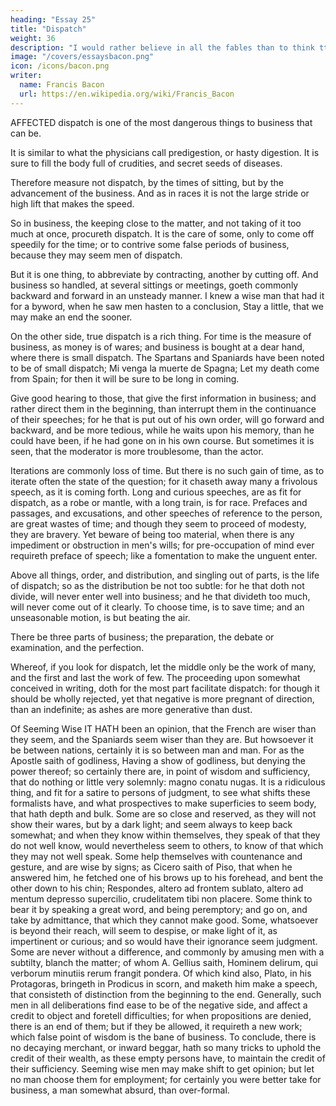 ```yaml
---
heading: "Essay 25"
title: "Dispatch"
weight: 36
description: "I would rather believe in all the fables than to think tthat this universal frame is without a mind"
image: "/covers/essaysbacon.png"
icon: /icons/bacon.png
writer:
  name: Francis Bacon
  url: https://en.wikipedia.org/wiki/Francis_Bacon
---
```




AFFECTED dispatch is one of the most dangerous things to business that can be.

It is similar to what the physicians call predigestion, or hasty digestion. It is sure to fill the body full of crudities, and secret seeds of diseases. 

Therefore measure not dispatch, by the times of sitting, but by the advancement of the business. And as in races it is not the large stride or high lift that makes the speed. 

So in business, the keeping close to the matter, and not taking of it too much at once, procureth dispatch. It is the care of some, only to come off speedily for the time; or to contrive some false periods of business, because they may seem men of dispatch. 

But it is one thing, to abbreviate by contracting, another by cutting off. And business so handled, at several sittings or meetings, goeth commonly backward and forward in an unsteady manner. I knew a wise man that had it for a byword, when he saw men hasten to a conclusion, Stay a little, that we may make an end the sooner.

On the other side, true dispatch is a rich thing. For time is the measure of business, as money is of wares; and business is bought at a dear hand, where there is small dispatch. The Spartans and Spaniards have been noted to be of small dispatch; Mi venga la muerte de Spagna; Let my death come from Spain; for then it will be sure to be long in coming.

Give good hearing to those, that give the first information in business; and rather direct them in the beginning, than interrupt them in the continuance of their speeches; for he that is put out of his own order, will go forward and backward, and be more tedious, while he waits upon his memory, than he could have been, if he had gone on in his own course. But sometimes it is seen, that the moderator is more troublesome, than the actor.

Iterations are commonly loss of time. But there is no such gain of time, as to iterate often the state of the question; for it chaseth away many a frivolous speech, as it is coming forth. Long and curious speeches, are as fit for dispatch, as a robe or mantle, with a long train, is for race. Prefaces and passages, and excusations, and other speeches of reference to the person, are great wastes of time; and though they seem to proceed of modesty, they are bravery. Yet beware of being too material, when there is any impediment or obstruction in men's wills; for pre-occupation of mind ever requireth preface of speech; like a fomentation to make the unguent enter.

Above all things, order, and distribution, and singling out of parts, is the life of dispatch; so as the distribution be not too subtle: for he that doth not divide, will never enter well into business; and he that divideth too much, will never come out of it clearly. To choose time, is to save time; and an unseasonable motion, is but beating the air. 

There be three parts of business; the preparation, the debate or examination, and the perfection. 

Whereof, if you look for dispatch, let the middle only be the work of many, and the first and last the work of few. The proceeding upon somewhat conceived in writing, doth for the most part facilitate dispatch: for though it should be wholly rejected, yet that negative is more pregnant of direction, than an indefinite; as ashes are more generative than dust.






Of Seeming Wise
IT HATH been an opinion, that the French are wiser than they seem, and the Spaniards seem wiser than they are. But howsoever it be between nations, certainly it is so between man and man. For as the Apostle saith of godliness, Having a show of godliness, but denying the power thereof; so certainly there are, in point of wisdom and sufficiency, that do nothing or little very solemnly: magno conatu nugas. It is a ridiculous thing, and fit for a satire to persons of judgment, to see what shifts these formalists have, and what prospectives to make superficies to seem body, that hath depth and bulk. Some are so close and reserved, as they will not show their wares, but by a dark light; and seem always to keep back somewhat; and when they know within themselves, they speak of that they do not well know, would nevertheless seem to others, to know of that which they may not well speak. Some help themselves with countenance and gesture, and are wise by signs; as Cicero saith of Piso, that when he answered him, he fetched one of his brows up to his forehead, and bent the other down to his chin; Respondes, altero ad frontem sublato, altero ad mentum depresso supercilio, crudelitatem tibi non placere. Some think to bear it by speaking a great word, and being peremptory; and go on, and take by admittance, that which they cannot make good. Some, whatsoever is beyond their reach, will seem to despise, or make light of it, as impertinent or curious; and so would have their ignorance seem judgment. Some are never without a difference, and commonly by amusing men with a subtilty, blanch the matter; of whom A. Gellius saith, Hominem delirum, qui verborum minutiis rerum frangit pondera. Of which kind also, Plato, in his Protagoras, bringeth in Prodicus in scorn, and maketh him make a speech, that consisteth of distinction from the beginning to the end. Generally, such men in all deliberations find ease to be of the negative side, and affect a credit to object and foretell difficulties; for when propositions are denied, there is an end of them; but if they be allowed, it requireth a new work; which false point of wisdom is the bane of business. To conclude, there is no decaying merchant, or inward beggar, hath so many tricks to uphold the credit of their wealth, as these empty persons have, to maintain the credit of their sufficiency. Seeming wise men may make shift to get opinion; but let no man choose them for employment; for certainly you were better take for business, a man somewhat absurd, than over-formal.





